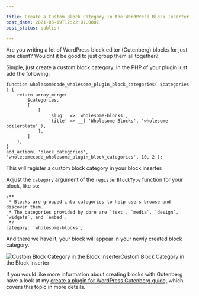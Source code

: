 ```yaml
---

title: Create a Custom Block Category in the WordPress Block Inserter (Gutenberg)
post_date: 2021-03-19T12:22:07.000Z
post_status: publish

---
```


Are you writing a lot of WordPress block editor (Gutenberg) blocks for just one client? Wouldnt it be good to just group them all together?

Simple, just create a custom block category. In the PHP of your plugin just add the following:

```
function wholesomecode_wholesome_plugin_block_categories( $categories ) {
	return array_merge(
		$categories,
		[
			[
				'slug'  => 'wholesome-blocks',
				'title' => __( 'Wholesome Blocks', 'wholesome-boilerplate' ),
			],
		]
	);
}
add_action( 'block_categories', 'wholesomecode_wholesome_plugin_block_categories', 10, 2 );
```

This will register a custom block category in your block inserter.

Adjust the `category` argument of the `registerBlockType` function for your block, like so:

```
/**
 * Blocks are grouped into categories to help users browse and discover them.
 * The categories provided by core are `text`, `media`, `design`, `widgets`, and `embed`.
 */
category: 'wholesome-blocks',
```

And there we have it, your block will appear in your newly created block category.

![Custom Block Category in the Block Inserter](https://cdn.hashnode.com/res/hashnode/image/upload/v1639989659021/KaX7fvAGZ.png)Custom Block Category in the Block Inserter

If you would like more information about creating blocks with Gutenberg have a look at my [create a plugin for WordPress Gutenberg guide,](https://wholesomecode.ltd/guides/creating-plugin-wordpress-gutenberg/) which covers this topic in more details.